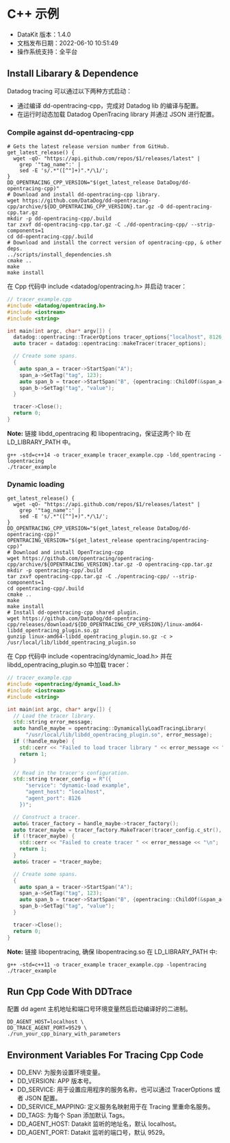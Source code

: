 
# C++ 示例

- DataKit 版本：1.4.0
- 文档发布日期：2022-06-10 10:51:49
- 操作系统支持：全平台

## Install Libarary & Dependence

Datadog tracing 可以通过以下两种方式启动：

- 通过编译 dd-opentracing-cpp，完成对 Datadog lib 的编译与配置。
- 在运行时动态加载 Datadog OpenTracing library 并通过 JSON 进行配置。

### Compile against dd-opentracing-cpp

```shell
# Gets the latest release version number from GitHub.
get_latest_release() {
  wget -qO- "https://api.github.com/repos/$1/releases/latest" |
    grep '"tag_name":' |
    sed -E 's/.*"([^"]+)".*/\1/';
}
DD_OPENTRACING_CPP_VERSION="$(get_latest_release DataDog/dd-opentracing-cpp)"
# Download and install dd-opentracing-cpp library.
wget https://github.com/DataDog/dd-opentracing-cpp/archive/${DD_OPENTRACING_CPP_VERSION}.tar.gz -O dd-opentracing-cpp.tar.gz
mkdir -p dd-opentracing-cpp/.build
tar zxvf dd-opentracing-cpp.tar.gz -C ./dd-opentracing-cpp/ --strip-components=1
cd dd-opentracing-cpp/.build
# Download and install the correct version of opentracing-cpp, & other deps.
../scripts/install_dependencies.sh
cmake ..
make
make install
```

在 Cpp 代码中 include <datadog/opentracing.h> 并启动 tracer：

```cpp
// tracer_example.cpp
#include <datadog/opentracing.h>
#include <iostream>
#include <string>

int main(int argc, char* argv[]) {
  datadog::opentracing::TracerOptions tracer_options{"localhost", 8126, "compiled-in example"};
  auto tracer = datadog::opentracing::makeTracer(tracer_options);

  // Create some spans.
  {
    auto span_a = tracer->StartSpan("A");
    span_a->SetTag("tag", 123);
    auto span_b = tracer->StartSpan("B", {opentracing::ChildOf(&span_a->context())});
    span_b->SetTag("tag", "value");
  }

  tracer->Close();
  return 0;
}
```

**Note:** 链接 libdd_opentracing 和 libopentracing，保证这两个 lib 在 LD_LIBRARY_PATH 中。

```shell
g++ -std=c++14 -o tracer_example tracer_example.cpp -ldd_opentracing -lopentracing
./tracer_example
```

### Dynamic loading

```shell
get_latest_release() {
  wget -qO- "https://api.github.com/repos/$1/releases/latest" |
    grep '"tag_name":' |
    sed -E 's/.*"([^"]+)".*/\1/';
}
DD_OPENTRACING_CPP_VERSION="$(get_latest_release DataDog/dd-opentracing-cpp)"
OPENTRACING_VERSION="$(get_latest_release opentracing/opentracing-cpp)"
# Download and install OpenTracing-cpp
wget https://github.com/opentracing/opentracing-cpp/archive/${OPENTRACING_VERSION}.tar.gz -O opentracing-cpp.tar.gz
mkdir -p opentracing-cpp/.build
tar zxvf opentracing-cpp.tar.gz -C ./opentracing-cpp/ --strip-components=1
cd opentracing-cpp/.build
cmake ..
make
make install
# Install dd-opentracing-cpp shared plugin.
wget https://github.com/DataDog/dd-opentracing-cpp/releases/download/${DD_OPENTRACING_CPP_VERSION}/linux-amd64-libdd_opentracing_plugin.so.gz
gunzip linux-amd64-libdd_opentracing_plugin.so.gz -c > /usr/local/lib/libdd_opentracing_plugin.so
```

在 Cpp 代码中 include <opentracing/dynamic_load.h> 并在 libdd_opentracing_plugin.so 中加载 tracer：

```cpp
// tracer_example.cpp
#include <opentracing/dynamic_load.h>
#include <iostream>
#include <string>

int main(int argc, char* argv[]) {
  // Load the tracer library.
  std::string error_message;
  auto handle_maybe = opentracing::DynamicallyLoadTracingLibrary(
      "/usr/local/lib/libdd_opentracing_plugin.so", error_message);
  if (!handle_maybe) {
    std::cerr << "Failed to load tracer library " << error_message << "\n";
    return 1;
  }

  // Read in the tracer's configuration.
  std::string tracer_config = R"({
      "service": "dynamic-load example",
      "agent_host": "localhost",
      "agent_port": 8126
    })";

  // Construct a tracer.
  auto& tracer_factory = handle_maybe->tracer_factory();
  auto tracer_maybe = tracer_factory.MakeTracer(tracer_config.c_str(), error_message);
  if (!tracer_maybe) {
    std::cerr << "Failed to create tracer " << error_message << "\n";
    return 1;
  }
  auto& tracer = *tracer_maybe;

  // Create some spans.
  {
    auto span_a = tracer->StartSpan("A");
    span_a->SetTag("tag", 123);
    auto span_b = tracer->StartSpan("B", {opentracing::ChildOf(&span_a->context())});
    span_b->SetTag("tag", "value");
  }

  tracer->Close();
  return 0;
}
```

**Note:** 链接 libopentracing, 确保 libopentracing.so 在 LD_LIBRARY_PATH 中:

```shell
g++ -std=c++11 -o tracer_example tracer_example.cpp -lopentracing
./tracer_example
```

## Run Cpp Code With DDTrace

配置 dd agent 主机地址和端口号环境变量然后启动编译好的二进制。

```shell
DD_AGENT_HOST=localhost \
DD_TRACE_AGENT_PORT=9529 \
./run_your_cpp_binary_with_parameters
```

## Environment Variables For Tracing Cpp Code

- DD_ENV: 为服务设置环境变量。
- DD_VERSION: APP 版本号。
- DD_SERVICE: 用于设置应用程序的服务名称，也可以通过 TracerOptions 或者 JSON 配置。
- DD_SERVICE_MAPPING: 定义服务名映射用于在 Tracing 里重命名服务。
- DD_TAGS: 为每个 Span 添加默认 Tags。
- DD_AGENT_HOST: Datakit 监听的地址名，默认 localhost。
- DD_AGENT_PORT: Datakit 监听的端口号，默认 9529。

